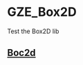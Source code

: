 # GZE_Box2D
Test the Box2D lib
## [Boc2d](https://cwc-gze.github.io/GZE_Box2D/WebGL/FirstTest/App.html)
